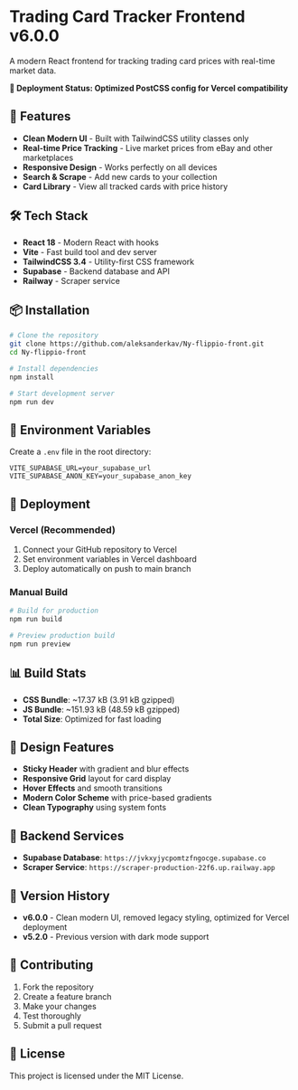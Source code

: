# Trading Card Tracker Frontend v6.0.0

A modern React frontend for tracking trading card prices with real-time market data.

**🚀 Deployment Status: Optimized PostCSS config for Vercel compatibility**

## 🚀 Features

- **Clean Modern UI** - Built with TailwindCSS utility classes only
- **Real-time Price Tracking** - Live market prices from eBay and other marketplaces
- **Responsive Design** - Works perfectly on all devices
- **Search & Scrape** - Add new cards to your collection
- **Card Library** - View all tracked cards with price history

## 🛠 Tech Stack

- **React 18** - Modern React with hooks
- **Vite** - Fast build tool and dev server
- **TailwindCSS 3.4** - Utility-first CSS framework
- **Supabase** - Backend database and API
- **Railway** - Scraper service

## 📦 Installation

```bash
# Clone the repository
git clone https://github.com/aleksanderkav/Ny-flippio-front.git
cd Ny-flippio-front

# Install dependencies
npm install

# Start development server
npm run dev
```

## 🔧 Environment Variables

Create a `.env` file in the root directory:

```env
VITE_SUPABASE_URL=your_supabase_url
VITE_SUPABASE_ANON_KEY=your_supabase_anon_key
```

## 🚀 Deployment

### Vercel (Recommended)

1. Connect your GitHub repository to Vercel
2. Set environment variables in Vercel dashboard
3. Deploy automatically on push to main branch

### Manual Build

```bash
# Build for production
npm run build

# Preview production build
npm run preview
```

## 📊 Build Stats

- **CSS Bundle**: ~17.37 kB (3.91 kB gzipped)
- **JS Bundle**: ~151.93 kB (48.59 kB gzipped)
- **Total Size**: Optimized for fast loading

## 🎨 Design Features

- **Sticky Header** with gradient and blur effects
- **Responsive Grid** layout for card display
- **Hover Effects** and smooth transitions
- **Modern Color Scheme** with price-based gradients
- **Clean Typography** using system fonts

## 🔗 Backend Services

- **Supabase Database**: `https://jvkxyjycpomtzfngocge.supabase.co`
- **Scraper Service**: `https://scraper-production-22f6.up.railway.app`

## 📝 Version History

- **v6.0.0** - Clean modern UI, removed legacy styling, optimized for Vercel deployment
- **v5.2.0** - Previous version with dark mode support

## 🤝 Contributing

1. Fork the repository
2. Create a feature branch
3. Make your changes
4. Test thoroughly
5. Submit a pull request

## 📄 License

This project is licensed under the MIT License.

